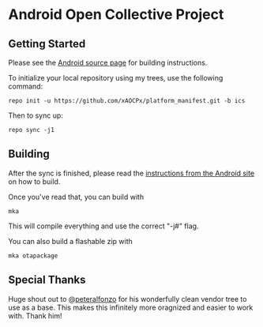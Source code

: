Android Open Collective Project
=========================





Getting Started
---------------

Please see the [Android source page](http://source.android.com/source/index.html) for building instructions.

To initialize your local repository using my trees, use the following command:

    repo init -u https://github.com/xAOCPx/platform_manifest.git -b ics

Then to sync up:

    repo sync -j1



Building
--------

After the sync is finished, please read the [instructions from the Android site](http://s.android.com/source/building.html) on how to build.

Once you've read that, you can build with

    mka

This will compile everything and use the correct "-j#" flag.

You can also build a flashable zip with

    mka otapackage
    
    
Special Thanks
--------------
Huge shout out to [@peteralfonzo](http://twitter.com/peteralfonso) for his wonderfully clean vendor tree to use as a base. This makes this infinitely more oragnized and easier to work with. Thank him!


